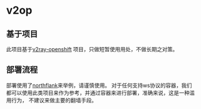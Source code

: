 # v2op

## 基于项目

此项目基于[v2ray-openshift](https://github.com/bclswl0827/v2ray-openshift)
项目，只做短暂使用用处，不做长期之对策。


## 部署流程

部署使用了[northflank](https://northflank.com)来举例，请谨慎使用。
对于任何支持ws协议的容器，我们都可以使用此类项目来作为参考，并通过容器来进行部署，准确来说，这是一种滥用行为，
不建议来做主要的翻墙手段。





